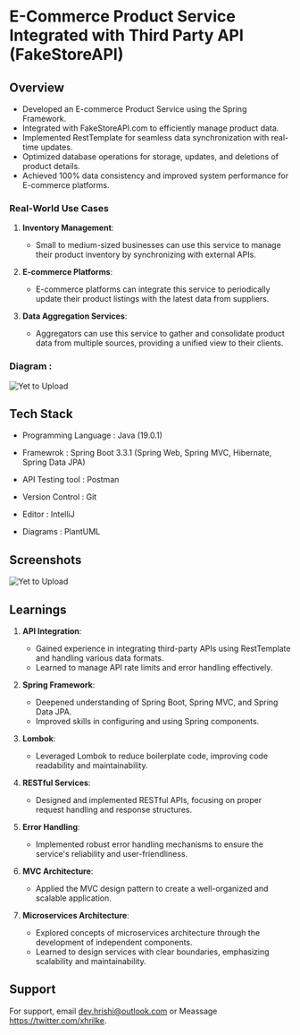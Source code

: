 # E-Commerce Product Service Integrated with Third Party API (FakeStoreAPI)
## Overview
- Developed an E-commerce Product Service using the Spring Framework.
- Integrated with FakeStoreAPI.com to efficiently manage product data.
- Implemented RestTemplate for seamless data synchronization with real-time updates.
- Optimized database operations for storage, updates, and deletions of product details.
- Achieved 100% data consistency and improved system performance for E-commerce platforms.


### Real-World Use Cases
1. **Inventory Management**:
   - Small to medium-sized businesses can use this service to manage their product inventory by synchronizing with external APIs.
   
2. **E-commerce Platforms**:
   - E-commerce platforms can integrate this service to periodically update their product listings with the latest data from suppliers.

3. **Data Aggregation Services**:
   - Aggregators can use this service to gather and consolidate product data from multiple sources, providing a unified view to their clients.

### Diagram :

![Yet to Upload]()

## Tech Stack

- Programming Language : Java (19.0.1)

- Framewrok : Spring Boot 3.3.1 (Spring Web, Spring MVC, Hibernate, Spring Data JPA)

- API Testing tool : Postman
  
- Version Control : Git

- Editor : IntelliJ

- Diagrams : PlantUML

## Screenshots

![Yet to Upload]()


## Learnings
1. **API Integration**:
   - Gained experience in integrating third-party APIs using RestTemplate and handling various data formats.
   - Learned to manage API rate limits and error handling effectively.

2. **Spring Framework**:
   - Deepened understanding of Spring Boot, Spring MVC, and Spring Data JPA.
   - Improved skills in configuring and using Spring components.

3. **Lombok**:
   - Leveraged Lombok to reduce boilerplate code, improving code readability and maintainability.

4. **RESTful Services**:
   - Designed and implemented RESTful APIs, focusing on proper request handling and response structures.

5. **Error Handling**:
   - Implemented robust error handling mechanisms to ensure the service's reliability and user-friendliness.

6. **MVC Architecture**:
   - Applied the MVC design pattern to create a well-organized and scalable application.
7. **Microservices Architecture**:

   - Explored concepts of microservices architecture through the development of independent components.
   - Learned to design services with clear boundaries, emphasizing scalability and maintainability.

## Support

For support, email dev.hrishi@outlook.com or Meassage https://twitter.com/xhrilke.
